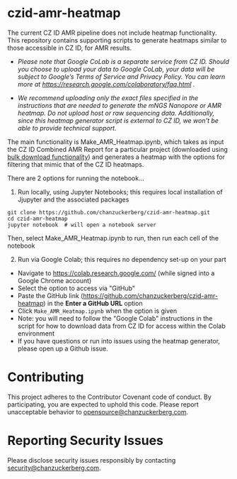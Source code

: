 # czid-amr-heatmap
The current CZ ID AMR pipeline does not include heatmap functionality. This repository contains supporting scripts to generate heatmaps similar to those accessible in CZ ID, for AMR results.

* _Please note that Google CoLab is a separate service from CZ ID. Should you choose to upload your data to Google CoLab, your data will be subject to Google’s Terms of Service and Privacy Policy. You can learn more at https://research.google.com/colaboratory/faq.html ._ 

* _We recommend uploading only the exact files specified in the instructions that are needed to generate the mNGS Nanopore or AMR heatmap.  Do not upload host or raw sequencing data. Additionally, since this heatmap generator script is external to CZ ID, we won't be able to provide technical support._

The main functionality is Make_AMR_Heatmap.ipynb, which takes as input the CZ ID Combined AMR Report for a particular project (downloaded using [bulk download functionality](https://chanzuckerberg.zendesk.com/hc/en-us/articles/15312677287316-Download-AMR-Results-Data#download-project-page)) and generates a heatmap with the options for filtering that mimic that of the CZ ID heatmaps.

There are 2 options for running the notebook...
1. Run locally, using Jupyter Notebooks; this requires local installation of Jjupyter and the associated packages

```
git clone https://github.com/chanzuckerberg/czid-amr-heatmap.git
cd czid-amr-heatmap
jupyter notebook  # will open a notebook server
```

Then, select Make_AMR_Heatmap.ipynb to run, then run each cell of the notebook

2. Run via Google Colab; this requires no dependency set-up on your part

* Navigate to https://colab.research.google.com/ (while signed into a Google Chrome account)
* Select the option to access via "GitHub"
* Paste the GitHub link (https://github.com/chanzuckerberg/czid-amr-heatmap) in the **Enter a GitHub URL** option
* Click `Make_AMR_Heatmap.ipynb` when the option is given
* Note: you will need to follow the "Google Colab" instructions in the script for how to download data from CZ ID for access within the Colab environment
* If you have questions or run into issues using the heatmap generator, please open up a Github issue. 

# Contributing
This project adheres to the Contributor Covenant code of conduct. By participating, you are expected to uphold this code. Please report unacceptable behavior to opensource@chanzuckerberg.com.

# Reporting Security Issues
Please disclose security issues responsibly by contacting security@chanzuckerberg.com.
